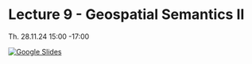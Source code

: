 # Lecture 9 - Geospatial Semantics II

Th. 28.11.24 15:00 -17:00

[![Google Slides](../figs/preface.png)]()